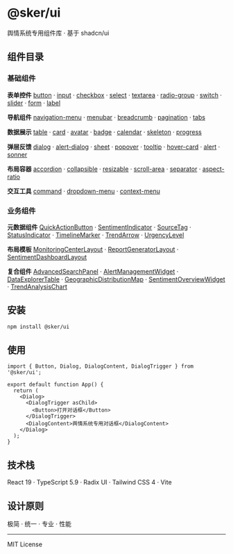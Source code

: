 # @sker/ui

舆情系统专用组件库 · 基于 shadcn/ui

## 组件目录

### 基础组件

**表单控件**
[button](src/components/ui/button.md) · [input](src/components/ui/input.md) · [checkbox](src/components/ui/checkbox.md) · [select](src/components/ui/select.md) · [textarea](src/components/ui/textarea.md) · [radio-group](src/components/ui/radio-group.md) · [switch](src/components/ui/switch.md) · [slider](src/components/ui/slider.md) · [form](src/components/ui/form.md) · [label](src/components/ui/label.md)

**导航组件**
[navigation-menu](src/components/ui/navigation-menu.md) · [menubar](src/components/ui/menubar.md) · [breadcrumb](src/components/ui/breadcrumb.md) · [pagination](src/components/ui/pagination.md) · [tabs](src/components/ui/tabs.md)

**数据展示**
[table](src/components/ui/table.md) · [card](src/components/ui/card.md) · [avatar](src/components/ui/avatar.md) · [badge](src/components/ui/badge.md) · [calendar](src/components/ui/calendar.md) · [skeleton](src/components/ui/skeleton.md) · [progress](src/components/ui/progress.md)

**弹层反馈**
[dialog](src/components/ui/dialog.md) · [alert-dialog](src/components/ui/alert-dialog.md) · [sheet](src/components/ui/sheet.md) · [popover](src/components/ui/popover.md) · [tooltip](src/components/ui/tooltip.md) · [hover-card](src/components/ui/hover-card.md) · [alert](src/components/ui/alert.md) · [sonner](src/components/ui/sonner.md)

**布局容器**
[accordion](src/components/ui/accordion.md) · [collapsible](src/components/ui/collapsible.md) · [resizable](src/components/ui/resizable.md) · [scroll-area](src/components/ui/scroll-area.md) · [separator](src/components/ui/separator.md) · [aspect-ratio](src/components/ui/aspect-ratio.md)

**交互工具**
[command](src/components/ui/command.md) · [dropdown-menu](src/components/ui/dropdown-menu.md) · [context-menu](src/components/ui/context-menu.md)

### 业务组件

**元数据组件**
[QuickActionButton](src/components/elements/QuickActionButton.md) · [SentimentIndicator](src/components/elements/SentimentIndicator.md) · [SourceTag](src/components/elements/SourceTag.md) · [StatusIndicator](src/components/elements/StatusIndicator.md) · [TimelineMarker](src/components/elements/TimelineMarker.md) · [TrendArrow](src/components/elements/TrendArrow.md) · [UrgencyLevel](src/components/elements/UrgencyLevel.md)

**布局模板**
[MonitoringCenterLayout](src/components/layouts/MonitoringCenterLayout.md) · [ReportGeneratorLayout](src/components/layouts/ReportGeneratorLayout.md) · [SentimentDashboardLayout](src/components/layouts/SentimentDashboardLayout.md)

**复合组件**
[AdvancedSearchPanel](src/components/widgets/AdvancedSearchPanel.md) · [AlertManagementWidget](src/components/widgets/AlertManagementWidget.md) · [DataExplorerTable](src/components/widgets/DataExplorerTable.md) · [GeographicDistributionMap](src/components/widgets/GeographicDistributionMap.md) · [SentimentOverviewWidget](src/components/widgets/SentimentOverviewWidget.md) · [TrendAnalysisChart](src/components/widgets/TrendAnalysisChart.md)

## 安装

```bash
npm install @sker/ui
```

## 使用

```tsx
import { Button, Dialog, DialogContent, DialogTrigger } from '@sker/ui';

export default function App() {
  return (
    <Dialog>
      <DialogTrigger asChild>
        <Button>打开对话框</Button>
      </DialogTrigger>
      <DialogContent>舆情系统专用对话框</DialogContent>
    </Dialog>
  );
}
```

## 技术栈

React 19 · TypeScript 5.9 · Radix UI · Tailwind CSS 4 · Vite

## 设计原则

极简 · 统一 · 专业 · 性能

---

MIT License
